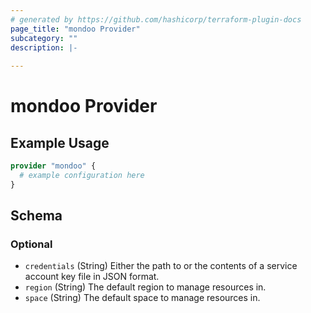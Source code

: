 ```yaml
---
# generated by https://github.com/hashicorp/terraform-plugin-docs
page_title: "mondoo Provider"
subcategory: ""
description: |-
  
---
```


# mondoo Provider



## Example Usage

```terraform
provider "mondoo" {
  # example configuration here
}
```

<!-- schema generated by tfplugindocs -->
## Schema

### Optional

- `credentials` (String) Either the path to or the contents of a service account key file in JSON format.
- `region` (String) The default region to manage resources in.
- `space` (String) The default space to manage resources in.

